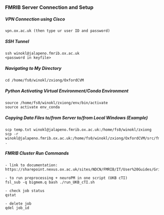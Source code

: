 
### FMRIB Server Connection and Setup
##### VPN Connection using Cisco
```
vpn.ox.ac.uk (then type ur user ID and password)
```

##### SSH Tunnel
```
ssh winokl@jalapeno.fmrib.ox.ac.uk
<password in keyfile>
```

##### Navigating to My Directory
```
cd /home/fs0/winokl/zxiong/OxfordCVM
```

##### Python Activating Virtual Environment/Conda Environment
```
source /home/fs0/winokl/zxiong/env/bin/activate
source activate env_conda
```

##### Copying Data Files to/from Server to/from Local Windows (Example)
```
scp temp.txt winokl@jalapeno.fmrib.ox.ac.uk:/home/fs0/winokl/zxiong
scp -r winokl@jalapeno.fmrib.ox.ac.uk:/home/fs0/winokl/zxiong/OxfordCVM/src/fmrib/NeuroPM/io .
```

##### FMRIB Cluster Run Commands
```
- link to documentation: https://sharepoint.nexus.ox.ac.uk/sites/NDCN/FMRIB/IT/User%20Guides/GridEngine.aspx

- to run preprocessing + neuroPM in one script (UKB cTI)
fsl_sub -q bigmem.q bash ./run_UKB_cTI.sh

- check job status
qstat

- delete job
qdel job_id
```
